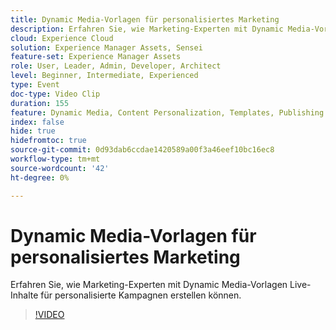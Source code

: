 ```yaml
---
title: Dynamic Media-Vorlagen für personalisiertes Marketing
description: Erfahren Sie, wie Marketing-Experten mit Dynamic Media-Vorlagen Live-Inhalte für personalisierte Kampagnen erstellen können.
cloud: Experience Cloud
solution: Experience Manager Assets, Sensei
feature-set: Experience Manager Assets
role: User, Leader, Admin, Developer, Architect
level: Beginner, Intermediate, Experienced
type: Event
doc-type: Video Clip
duration: 155
feature: Dynamic Media, Content Personalization, Templates, Publishing
index: false
hide: true
hidefromtoc: true
source-git-commit: 0d93dab6ccdae1420589a00f3a46eef10bc16ec8
workflow-type: tm+mt
source-wordcount: '42'
ht-degree: 0%

---
```



# Dynamic Media-Vorlagen für personalisiertes Marketing

Erfahren Sie, wie Marketing-Experten mit Dynamic Media-Vorlagen Live-Inhalte für personalisierte Kampagnen erstellen können.

>[!VIDEO](https://video.tv.adobe.com/v/3459241/?learn=on&enablevpops)
